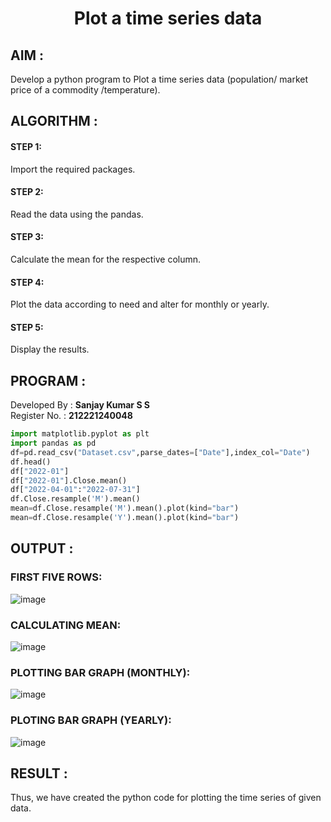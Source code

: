 
# <p align="center">Plot a time series data</p>
## AIM :
Develop a python program to Plot a time series data (population/ market price of a commodity /temperature).

## ALGORITHM :
#### STEP 1: 
Import the required packages. 
#### STEP 2: 
Read the data using the pandas.
#### STEP 3: 
Calculate the mean for the respective column.
#### STEP 4: 
Plot the data according to need and alter for monthly or yearly.
#### STEP 5: 
Display the results.
## PROGRAM :
Developed By : **Sanjay Kumar S S**
</br>
Register No. : **212221240048**
```python
import matplotlib.pyplot as plt
import pandas as pd
df=pd.read_csv("Dataset.csv",parse_dates=["Date"],index_col="Date")
df.head()
df["2022-01"]
df["2022-01"].Close.mean()
df["2022-04-01":"2022-07-31"]
df.Close.resample('M').mean()
mean=df.Close.resample('M').mean().plot(kind="bar")
mean=df.Close.resample('Y').mean().plot(kind="bar")

```
## OUTPUT :
### FIRST FIVE ROWS:
![image](https://github.com/gpavithra673/EXP-1-Plot-a-time-series-data/assets/93427264/966e903b-c051-4846-bf0a-278477394d6a)

### CALCULATING MEAN:
![image](https://github.com/gpavithra673/EXP-1-Plot-a-time-series-data/assets/93427264/952c90de-b90f-4000-8075-4c973d13bc0e)

### PLOTTING BAR GRAPH (MONTHLY):
![image](https://github.com/gpavithra673/EXP-1-Plot-a-time-series-data/assets/93427264/db848b6d-d98d-4f87-829b-d2ba877a3afc)

### PLOTING BAR GRAPH (YEARLY):
![image](https://github.com/gpavithra673/EXP-1-Plot-a-time-series-data/assets/93427264/16f7788b-75ec-4dfa-b2b5-80db53d52a09)

## RESULT :
Thus, we have created the python code for plotting the time series of given data.

